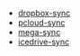 - [dropbox-sync](https://www.dropbox.com/desktop)
- [pcloud-sync](https://www.pcloud.com/help/drive-help-center/whats-the-difference-between-pcloud-drive-and-pcloud-sync)
- [mega-sync](https://mega.io/syncing)
- [icedrive-sync](https://icedrive.net/apps/desktop-laptop)
